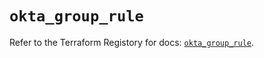 # `okta_group_rule`

Refer to the Terraform Registory for docs: [`okta_group_rule`](https://www.terraform.io/docs/providers/okta/r/group_rule).
